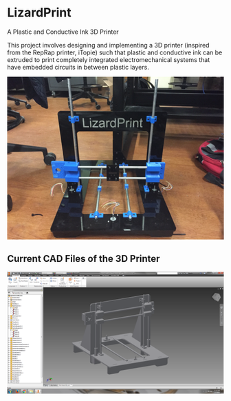 # LizardPrint
A Plastic and Conductive Ink 3D Printer

This project involves designing and implementing a 3D printer (inspired from the RepRap printer, iTopie) such that plastic and conductive ink can be extruded to print completely integrated electromechanical systems that have embedded circuits in between plastic layers. 

![alt text](IMG_9564.jpeg)

## Current CAD Files of the 3D Printer

![alt text](CurrentAssemblyPhoto.png)
